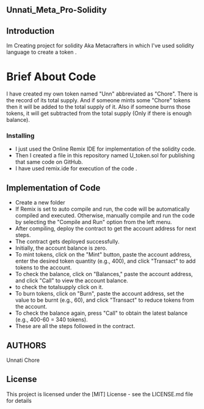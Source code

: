 ## Unnati_Meta_Pro-Solidity

## Introduction 
Im Creating project for solidity Aka Metacrafters in which I've used solidity language to create a token  .

# Brief About Code 
I have created my own token named "Unn" abbreviated as "Chore". There is the record of its total supply. And if someone mints some "Chore" tokens then it will be added to the total supply of it. Also if someone burns those tokens, it will get subtracted from the total supply (Only if there is enough balance).

### Installing

* I just used the Online Remix IDE for implementation of  the solidity code.
* Then I created a file in this repository named U_token.sol for publishing that same code on GitHub.
* I have used remix.ide for execution of the code .

## Implementation of Code
* Create a new folder 
* If Remix is set to auto compile and run, the code will be automatically compiled and executed. Otherwise, manually compile and run the code by selecting the "Compile and Run" option from the left menu.
* After compiling, deploy the contract to get the account address for next steps.
* The contract gets deployed successfully.
* Initially, the account balance is zero.
* To mint tokens, click on the "Mint" button, paste the account address, enter the desired token quantity (e.g., 400), and click "Transact" to add tokens to the account.
* To check the balance, click on "Balances," paste the account address, and click "Call" to view the account balance.
* to check the totalsupply click on it.
* To burn tokens, click on "Burn", paste the account address, set the value to be burnt (e.g., 60), and click "Transact" to reduce tokens from the account.
* To check the balance again, press "Call" to obtain the latest balance (e.g., 400-60 = 340 tokens).
* These are all the steps followed in the contract.

## AUTHORS
Unnati Chore

## License
This project is licensed under the [MIT] License - see the LICENSE.md file for details
